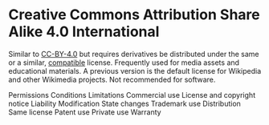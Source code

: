 Creative Commons Attribution Share Alike 4.0 International
==========================================================

Similar to <a href='/licenses/cc-by-4.0/'>CC-BY-4.0</a> but requires derivatives
be distributed under the same or a similar, <a
href="https://creativecommons.org/compatiblelicenses/">compatible</a> license.
Frequently used for media assets and educational materials. A previous version
is the default license for Wikipedia and other Wikimedia projects. Not
recommended for software.

Permissions         Conditions                             Limitations
Commercial use      License and copyright notice           Liability
Modification        State changes                          Trademark use
Distribution        Same license                           Patent use
Private use                                                Warranty
